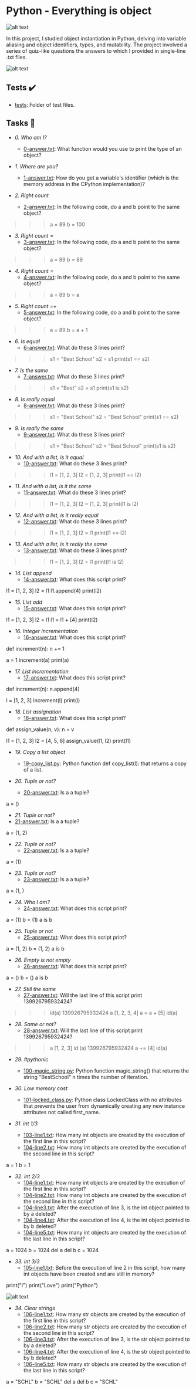 # Python - Everything is object

![alt text](https://s3.amazonaws.com/intranet-projects-files/holbertonschool-higher-level_programming+/252/r_208403_QPSN8.jpg)

In this project, I studied object instantiation in Python, delving into variable aliasing and object identifiers, types, and mutability. The project involved a series of quiz-like questions the answers to which I provided in single-line .txt files.

![alt text](https://media.giphy.com/media/wAjfQ9MLUfFjq/giphy.gif)

## Tests :heavy_check_mark:

* [tests](./tests): Folder of test files.

## Tasks :page_with_curl:

* *0. Who am I?*
  * [0-answer.txt](./0-answer.txt): What function would you use to print the type of an object?


* *1. Where are you?*
  * [1-answer.txt](./1-answer.txt): How do you get a variable's identifier (which is the memory address in the CPython implementation)?

* *2. Right count*
  * [2-answer.txt](./2-answer.txt): In the following code, do a and b point to the same object?

>>> a = 89
>>> b = 100


* *3. Right count =*
  * [3-answer.txt](./3-answer.txt): In the following code, do a and b point to the same object?

>>> a = 89
>>> b = 89


* *4. Right count =*
  * [4-answer.txt](./4-answer.txt): In the following code, do a and b point to the same object?

>>> a = 89
>>> b = a


* *5. Right count =+*
  * [5-answer.txt](./5-answer.txt): In the following code, do a and b point to the same object?

>>> a = 89
>>> b = a + 1


* *6. Is equal*
  * [6-answer.txt](./6-answer.txt): What do these 3 lines print?

>>> s1 = "Best School"
>>> s2 = s1
>>> print(s1 == s2)


* *7. Is the same*
  * [7-answer.txt](./7-answer.txt): What do these 3 lines print?

>>> s1 = "Best"
>>> s2 = s1
>>> print(s1 is s2)


* *8. Is really equal*
  * [8-answer.txt](./1-answer.txt): What do these 3 lines print?

>>> s1 = "Best School"
>>> s2 = "Best School"
>>> print(s1 == s2)


* *9. Is really the same*
  * [9-answer.txt](./9-answer.txt): What do these 3 lines print?

>>> s1 = "Best School"
>>> s2 = "Best School"
>>> print(s1 is s2)


* *10. And with a list, is it equal*
  * [10-answer.txt](./10-answer.txt): What do these 3 lines print?

>>> l1 = [1, 2, 3]
>>> l2 = [1, 2, 3]
>>> print(l1 == l2)


* *11. And with a list, is it the same*
  * [11-answer.txt](./11-answer.txt): What do these 3 lines print?

>>> l1 = [1, 2, 3]
>>> l2 = [1, 2, 3]
>>> print(l1 is l2)


* *12. And with a list, is it really equal*
  * [12-answer.txt](./12-answer.txt): What do these 3 lines print?

>>> l1 = [1, 2, 3]
>>> l2 = l1
>>> print(l1 == l2)


* *13. And with a list, is it really the same*
  * [13-answer.txt](./13-answer.txt): What do these 3 lines print?

>>> l1 = [1, 2, 3]
>>> l2 = l1
>>> print(l1 is l2)


* *14. List append*
  * [14-answer.txt](./14-answer.txt): What does this script print?

l1 = [1, 2, 3]
l2 = l1
l1.append(4)
print(l2)


* *15. List add*
  * [15-answer.txt](./15-answer.txt): What does this script print?

l1 = [1, 2, 3]
l2 = l1
l1 = l1 + [4]
print(l2)


* *16. Integer incrementation*
  * [16-answer.txt](./16-answer.txt): What does this script print?

def increment(n):
    n += 1

a = 1
increment(a)
print(a)


* *17. List incrementation*
  * [17-answer.txt](./17-answer.txt): What does this script print?

def increment(n):
    n.append(4)

l = [1, 2, 3]
increment(l)
print(l)


* *18. List assignation*
  * [18-answer.txt](./18-answer.txt): What does this script print?

def assign_value(n, v):
    n = v

l1 = [1, 2, 3]
l2 = [4, 5, 6]
assign_value(l1, l2)
print(l1)


* *19. Copy a list object*
  * [19-copy_list.py](./19-copy_list.py): Python function def copy_list(l): that returns a copy of a list.

* *20. Tuple or not?*
  * [20-answer.txt](./20-answer.txt): Is a a tuple?

a = ()


* *21. Tuple or not?*
 * [21-answer.txt](./21-answer.txt): Is a a tuple?

a = (1, 2)


* *22. Tuple or not?*
  * [22-answer.txt](./22-answer.txt): Is a a tuple?

a = (1)


* *23. Tuple or not?*
  * [23-answer.txt](./23-answer.txt): Is a a tuple?

a = (1, )


* *24. Who I am?*
  * [24-answer.txt](./24-answer.txt): What does this script print?

a = (1)
b = (1)
a is b


* *25. Tuple or not*
  * [25-answer.txt](./25-answer.txt): What does this script print?

a = (1, 2)
b = (1, 2)
a is b


* *26. Empty is not empty*
  * [26-answer.txt](./26-answer.txt): What does this script print?

a = ()
b = ()
a is b


* *27. Still the same*
  * [27-answer.txt](./27-answer.txt): Will the last line of this script print 139926795932424?

>>> id(a)
139926795932424
>>> a
[1, 2, 3, 4]
>>> a = a + [5]
>>> id(a)


* *28. Same or not?*
  * [28-answer.txt](./28-answer.txt): Will the last line of this script print 139926795932424?

>>> a
[1, 2, 3]
>>> id (a)
139926795932424
>>> a += [4]
>>> id(a)


* *29. #pythonic*
  * [100-magic_string.py](./100-magic_string.py): Python function magic_string() that returns the string "BestSchool" n times the number of iteration.

* *30. Low memory cost*
  * [101-locked_class.py](./101-locked_class.py): Python class LockedClass with no attributes that prevents the user from dynamically creating any new instance attributes not called first_name.

* *31. int 1/3*
  * [103-line1.txt](./103-line1.txt): How many int objects are created by the execution of the first line in this script?
  * [104-line2.txt](./104-line2.txt): How many int objects are created by the execution of the second line in this script?

a = 1
b = 1


* *32. int 2/3*
  * [104-line1.txt](./104-line1.txt): How many int objects are created by the execution of the first line in this script?
  * [104-line2.txt](./104-line2.txt): How many int objects are created by the execution of the second line in this script?
  * [104-line3.txt](./104-line3.txt): After the execution of line 3, is the int object pointed to by a deleted?
  * [104-line4.txt](./104-line4.txt): After the execution of line 4, is the int object pointed to by b deleted?
  * [104-line5.txt](./104-line5.txt): How many int objects are created by the execution of the last line in this script?

a = 1024
b = 1024
del a
del b
c = 1024


* *33. int 3/3*
  * [105-line1.txt](./105-line1.txt): Before the execution of line 2 in this script, how many int objects have been created and are still in memory?

print("I")
print("Love")
print("Python")

![alt text](https://s3.amazonaws.com/alx-intranet.hbtn.io/uploads/medias/2020/9/70f9ea0e969dfcc407a7427aba4786d87a920494.gif?X-Amz-Algorithm=AWS4-HMAC-SHA256&X-Amz-Credential=AKIARDDGGGOUSBVO6H7D%2F20220628%2Fus-east-1%2Fs3%2Faws4_request&X-Amz-Date=20220628T145801Z&X-Amz-Expires=86400&X-Amz-SignedHeaders=host&X-Amz-Signature=28cc1540430447d619d0bde0fd16f57d694de58ae054aad768cb3f0b018d4095)


* *34. Clear strings*
  * [106-line1.txt](./106-line1.txt): How many str objects are created by the execution of the first line in this script?
  * [106-line2.txt](./106-line2.txt): How many str objects are created by the execution of the second line in this script?
  * [106-line3.txt](./106-line3.txt): After the execution of line 3, is the str object pointed to by a deleted?
  * [106-line4.txt](./106-line4.txt): After the execution of line 4, is the str object pointed to by b deleted?
  * [106-line5.txt](./106-line5.txt): How many str objects are created by the execution of the last line in this script?

a = "SCHL"
b = "SCHL"
del a
del b
c = "SCHL"

